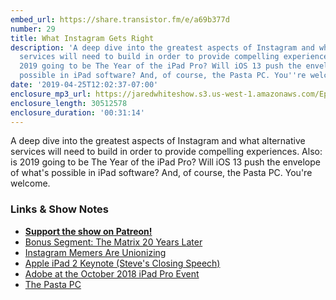 ```yaml
---
embed_url: https://share.transistor.fm/e/a69b377d
number: 29
title: What Instagram Gets Right
description: 'A deep dive into the greatest aspects of Instagram and what alternative
  services will need to build in order to provide compelling experiences. Also: is
  2019 going to be The Year of the iPad Pro? Will iOS 13 push the envelope of what''s
  possible in iPad software? And, of course, the Pasta PC. You''re welcome.'
date: '2019-04-25T12:02:37-07:00'
enclosure_mp3_url: https://jaredwhiteshow.s3.us-west-1.amazonaws.com/Episode%2029%20-%20What%20Instagram%20Gets%20Right.mp3
enclosure_length: 30512578
enclosure_duration: '00:31:14'
---
```


A deep dive into the greatest aspects of Instagram and what alternative services will need to build in order to provide compelling experiences. Also: is 2019 going to be The Year of the iPad Pro? Will iOS 13 push the envelope of what's possible in iPad software? And, of course, the Pasta PC. You're welcome.

### Links & Show Notes

* <a href="https://www.patreon.com/essentiallifejared" rel="payment"><strong>Support the show on Patreon!</strong></a>
* [Bonus Segment: The Matrix 20 Years Later](https://www.patreon.com/posts/26358647)
* [Instagram Memers Are Unionizing](https://www.theatlantic.com/technology/archive/2019/04/instagram-memers-are-unionizing/587308/)
* [Apple iPad 2 Keynote (Steve's Closing Speech)](https://youtu.be/TGxEQhdi1AQ?t=4115)
* [Adobe at the October 2018 iPad Pro Event](https://youtu.be/bfHEnw6Rm-4?t=3925)
* [The Pasta PC](https://www.theverge.com/2019/4/21/18484870/pasta-pc-youtube-mod-laplanet-arts-lasagne-rigatoni)